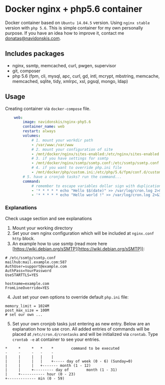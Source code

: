 # Docker nginx + php5.6 container

Docker container based on `Ubuntu 14.04.5` version. Using `nginx stable` version with `php 5.6`. This is simple container for my own personally purpose. If you have an idea how to improve it, contact me <donatas@navidonskis.com>.

## Includes packages

 * nginx, ssmtp, memcached, curl, pwgen, supervisor
 * git, composer
 * php 5.6 (fpm, cli, mysql, apc, curl, gd, intl, mcrypt, mbstring, memcache, memcached, sqlite, tidy, xmlrpc, xsl, pgsql, mongo, ldap)

## Usage

Creating container via `docker-compose` file.

```yaml
	web:
		image: navidonskis/nginx-php5.6
		container_name: web
		restart: always
		volumes:
			# 1. mount your workdir path
			- /var/www:/var/www
			# 2. mount your configuration of site
			- /mnt/docker/nginx/sites-enabled:/etc/nginx/sites-enabled
			# 3. if you have settings for ssmtp
			- /mnt/docker/nginx/ssmtp/ssmtp.conf:/etc/ssmtp/ssmtp.conf
			# 4. if you want to override php.ini file
			- /mnt/docker/php/custom.ini:/etc/php/5.6/fpm/conf.d/custom.ini
		# 5. have a cronjob tasks? run the command...
		command:
			# remember to escape variables dollar sign with duplication $$ instead $
			- '* * * * * echo "Hello $$(date)" >> /var/log/cron.log 2>&1'
      		- '* * * * * echo "Hello world !" >> /var/log/cron.log 2>&1'
```

### Explanations

Check usage section and see explanations

 1. Mount your working directory
 2. Set your own nginx configuration which will be included at `nginx.conf` `http` block.
 3. An example how to use ssmtp (read more here [https://wiki.debian.org/sSMTP](https://wiki.debian.org/sSMTP)):

```
# /etc/ssmtp/ssmtp.conf
mailhub:mail.example.com:587
AuthUser=support@example.com
AuthPass=YourPassword
UseSTARTTLS=YES

hostname=example.com
FromLineOverride=YES
```

 4. Just set your own options to override default `php.ini` file:

```
memory_limit = 1024M
post_max_size = 100M
# set our own ...
```

 5. Set your own cronjob tasks just entering as new entry. Below are an explanation how to use cron. All added entries of commands will be placed at `/etc/cron.d/crontasks` and will be initialized via `crontab`. Type `crontab -e` at container to see your entries.

```
*     *     *   *    *        command to be executed
-     -     -   -    -
|     |     |   |    |
|     |     |   |    +----- day of week (0 - 6) (Sunday=0)
|     |     |   +------- month (1 - 12)
|     |     +--------- day of        month (1 - 31)
|     +----------- hour (0 - 23)
+------------- min (0 - 59)
```